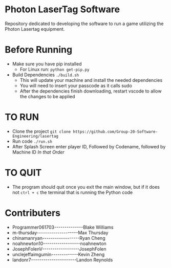 # Photon LaserTag Software
Repository dedicated to developing the software to run a game utilizing the Photon Lasertag equipment.

# Before Running
- Make sure you have pip installed
  - For Linux run: `python get-pip.py`
- Build Dependencies `./build.sh`
  - This will update your machine and install the needed dependencies
  - You will need to insert your passcode as it calls sudo
  - After the dependencies finish downloading, restart vscode to allow the changes to be applied

# TO RUN
- Clone the project `git clone https://github.com/Group-20-Software-Engineering/lasertag`
- Run code `./run.sh`
- After Splash Screen enter player ID, Followed by Codename, followed by Machine ID *In that Order*


# TO QUIT
- The program should quit once you exit the main window, but if it does not `ctrl + c` the terminal that is running the Python code

# Contributers 
- Programmer061703--------------Blake Williams            
- m-thursday--------------------Max Thursday
- chinamanryan------------------Ryan Cheng
- noahnewton10------------------noahnewton
- JosephFolenV------------------JosephFolen
- unclejeffaimgumin-------------Kevin Zheng
- landonr7----------------------Landon Reynolds
